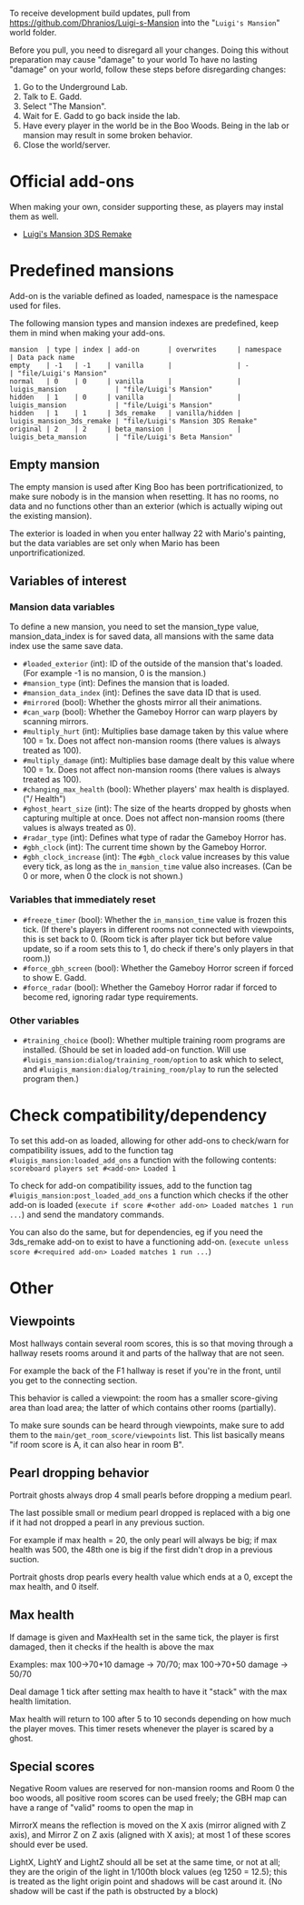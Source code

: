 To receive development build updates, pull from https://github.com/Dhranios/Luigi-s-Mansion into the "`Luigi's Mansion`" world folder.

Before you pull, you need to disregard all your changes. Doing this without preparation may cause "damage" to your world
To have no lasting "damage" on your world, follow these steps before disregarding changes:
1. Go to the Underground Lab.
2. Talk to E. Gadd.
3. Select "The Mansion".
4. Wait for E. Gadd to go back inside the lab.
5. Have every player in the world be in the Boo Woods. Being in the lab or mansion may result in some broken behavior.
6. Close the world/server.

# Official add-ons
When making your own, consider supporting these, as players may instal them as well.

* [Luigi's Mansion 3DS Remake](https://github.com/Dhranios/Luigi-s-Mansion-3DS-Remake)

# Predefined mansions
Add-on is the variable defined as loaded, namespace is the namespace used for files.

The following mansion types and mansion indexes are predefined, keep them in mind when making your add-ons.

```
mansion  | type | index | add-on       | overwrites     | namespace                 | Data pack name
empty    | -1   | -1    | vanilla      |                | -                         | "file/Luigi's Mansion"
normal   | 0    | 0     | vanilla      |                | luigis_mansion            | "file/Luigi's Mansion"
hidden   | 1    | 0     | vanilla      |                | luigis_mansion            | "file/Luigi's Mansion"
hidden   | 1    | 1     | 3ds_remake   | vanilla/hidden | luigis_mansion_3ds_remake | "file/Luigi's Mansion 3DS Remake"
original | 2    | 2     | beta_mansion |                | luigis_beta_mansion       | "file/Luigi's Beta Mansion"
```

## Empty mansion
The empty mansion is used after King Boo has been portrificationized, to make sure nobody is in the mansion when resetting. It has no rooms, no data and no functions other than an exterior (which is actually wiping out the existing mansion).

The exterior is loaded in when you enter hallway 22 with Mario's painting, but the data variables are set only when Mario has been unportrificationized.

## Variables of interest

### Mansion data variables
To define a new mansion, you need to set the mansion_type value, mansion_data_index is for saved data, all mansions with the same data index use the same save data.

* `#loaded_exterior` (int): ID of the outside of the mansion that's loaded. (For example -1 is no mansion, 0 is the mansion.)
* `#mansion_type` (int): Defines the mansion that is loaded.
* `#mansion_data_index` (int): Defines the save data ID that is used.
* `#mirrored` (bool): Whether the ghosts mirror all their animations.
* `#can_warp` (bool): Whether the Gameboy Horror can warp players by scanning mirrors.
* `#multiply_hurt` (int): Multiplies base damage taken by this value where 100 = 1x. Does not affect non-mansion rooms (there values is always treated as 100).
* `#multiply_damage` (int): Multiplies base damage dealt by this value where 100 = 1x. Does not affect non-mansion rooms (there values is always treated as 100).
* `#changing_max_health` (bool): Whether players' max health is displayed. ("<Health>/<MAX> Health")
* `#ghost_heart_size` (int): The size of the hearts dropped by ghosts when capturing multiple at once. Does not affect non-mansion rooms (there values is always treated as 0).
* `#radar_type` (int): Defines what type of radar the Gameboy Horror has.
* `#gbh_clock` (int): The current time shown by the Gameboy Horror.
* `#gbh_clock_increase` (int): The `#gbh_clock` value increases by this value every tick, as long as the `in_mansion_time` value also increases. (Can be 0 or more, when 0 the clock is not shown.)

### Variables that immediately reset
* `#freeze_timer` (bool): Whether the `in_mansion_time` value is frozen this tick. (If there's players in different rooms not connected with viewpoints, this is set back to 0. (Room tick is after player tick but before value update, so if a room sets this to 1, do check if there's only players in that room.))
* `#force_gbh_screen` (bool): Whether the Gameboy Horror screen if forced to show E. Gadd.
* `#force_radar` (bool): Whether the Gameboy Horror radar if forced to become red, ignoring radar type requirements.

### Other variables
* `#training_choice` (bool): Whether multiple training room programs are installed. (Should be set in loaded add-on function. Will use `#luigis_mansion:dialog/training_room/option` to ask which to select, and `#luigis_mansion:dialog/training_room/play` to run the selected program then.)

# Check compatibility/dependency
To set this add-on as loaded, allowing for other add-ons to check/warn for compatibility issues, add to the function tag `#luigis_mansion:loaded_add_ons` a function with the following contents: `scoreboard players set #<add-on> Loaded 1`

To check for add-on compatibility issues, add to the function tag `#luigis_mansion:post_loaded_add_ons` a function which checks if the other add-on is loaded (`execute if score #<other add-on> Loaded matches 1 run ...`) and send the mandatory commands.

You can also do the same, but for dependencies, eg if you need the 3ds_remake add-on to exist to have a functioning add-on. (`execute unless score #<required add-on> Loaded matches 1 run ...`)

# Other
## Viewpoints
Most hallways contain several room scores, this is so that moving through a hallway resets rooms around it and parts of the hallway that are not seen.

For example the back of the F1 hallway is reset if you're in the front, until you get to the connecting section.

This behavior is called a viewpoint: the room has a smaller score-giving area than load area; the latter of which contains other rooms (partially).

To make sure sounds can be heard through viewpoints, make sure to add them to the `main/get_room_score/viewpoints` list. This list basically means "if room score is A, it can also hear in room B".

## Pearl dropping behavior
Portrait ghosts always drop 4 small pearls before dropping a medium pearl.

The last possible small or medium pearl dropped is replaced with a big one if it had not dropped a pearl in any previous suction.

For example if max health = 20, the only pearl will always be big; if max health was 500, the 48th one is big if the first didn't drop in a previous suction.

Portrait ghosts drop pearls every health value which ends at a 0, except the max health, and 0 itself.

## Max health
If damage is given and MaxHealth set in the same tick, the player is first damaged, then it checks if the health is above the max

Examples: max 100->70+10 damage -> 70/70; max 100->70+50 damage -> 50/70

Deal damage 1 tick after setting max health to have it "stack" with the max health limitation.

Max health will return to 100 after 5 to 10 seconds depending on how much the player moves. This timer resets whenever the player is scared by a ghost.

## Special scores
Negative Room values are reserved for non-mansion rooms and Room 0 the boo woods, all positive room scores can be used freely; the GBH map can have a range of "valid" rooms to open the map in

MirrorX means the reflection is moved on the X axis (mirror aligned with Z axis), and Mirror Z on Z axis (aligned with X axis); at most 1 of these scores should ever be used.

LightX, LightY and LightZ should all be set at the same time, or not at all; they are the origin of the light in 1/100th block values (eg 1250 = 12.5); this is treated as the light origin point and shadows will be cast around it. (No shadow will be cast if the path is obstructed by a block)
